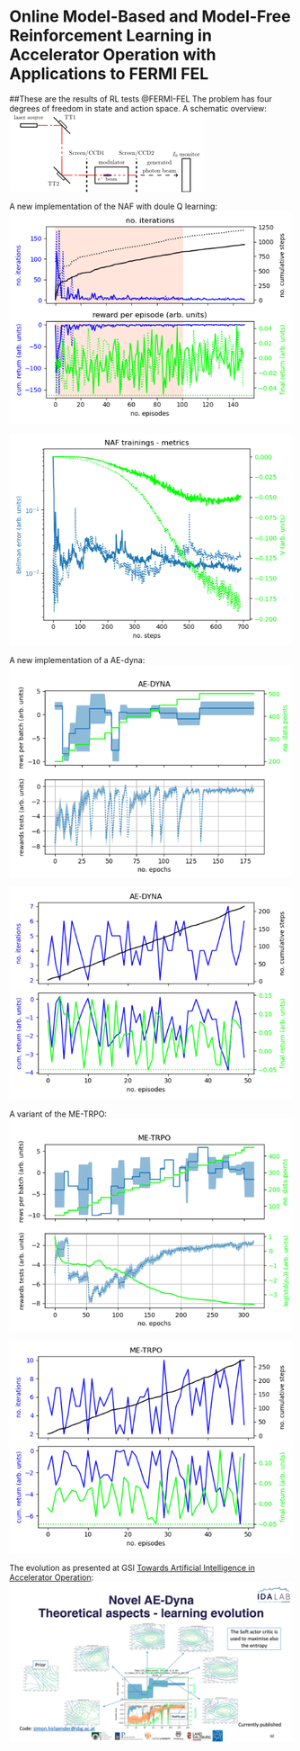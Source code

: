 # Online Model-Based and Model-Free Reinforcement Learning in Accelerator Operation with Applications to FERMI FEL

##These are the results of RL tests @FERMI-FEL
The problem has four degrees of freedom in state and action space.
A schematic overview:
![SchemaFERMIFEL](Figures/SL_Alignment_Scheme.png)

A new implementation of the NAF with doule Q learning:
![NAF2_training](Figures/FERMI_all_experiments_NAF_episodes.png)

![NAF2_training](Figures/FERMI_all_experiments_NAF_convergence.png)

A new implementation of a AE-dyna:
![AE-DYNA](Figures/AE-DYNA_observables.png)

![AE-DYNA](Figures/AE-DYNA_verification.png)

A variant of the ME-TRPO:
![ME-TRPO](Figures/ME-TRPO_observables.png)

![ME-TRPO](Figures/ME-TRPO_verification.png)

The evolution as presented at GSI [Towards Artificial Intelligence in Accelerator Operation](https://indico.gsi.de/event/11539/):
![ME-TRPO](Figures/Learning_evolution.png)